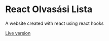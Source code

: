 
<h1>React Olvasási Lista</h1>
<p>A website created with react using react hooks</p>
<p><a href="https://react-olvasasi-lista.netlify.com/">Live version</a></p>
